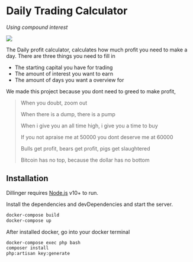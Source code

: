 # Daily Trading Calculator 
 _Using compound interest_

![](https://media.giphy.com/media/WQZBqMcbOwGSUtVgkc/giphy.gif)

The Daily profit calculator, calculates how much profit you need to make a day. 
There are three things you need to fill in
- The starting capital you have for trading
- The amount of interest you want to earn
- The amount of days you want a overview for

We made this project because you dont need to greed to make profit,

> When you doubt, zoom out
> 
> When there is a dump, there is a pump
> 
> When i give you an all time high, i give you a time to buy
> 
> If you not apraise me at 50000 you dont deserve me at 60000
> 
> Bulls get profit, bears get profit, pigs get slaughtered
> 
> Bitcoin has no top, because the dollar has no bottom


## Installation

Dillinger requires [Node.js](https://nodejs.org/) v10+ to run.

Install the dependencies and devDependencies and start the server.

```sh
docker-compose build
docker-compose up
```

After installed docker, go into your docker terminal

```sh
docker-compose exec php bash
composer install
php:artisan key:generate
```


